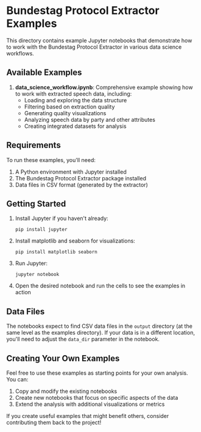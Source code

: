 # Bundestag Protocol Extractor Examples

This directory contains example Jupyter notebooks that demonstrate how to work with the Bundestag Protocol Extractor in various data science workflows.

## Available Examples

1. **data_science_workflow.ipynb**: Comprehensive example showing how to work with extracted speech data, including:
   - Loading and exploring the data structure
   - Filtering based on extraction quality
   - Generating quality visualizations
   - Analyzing speech data by party and other attributes
   - Creating integrated datasets for analysis

## Requirements

To run these examples, you'll need:

1. A Python environment with Jupyter installed
2. The Bundestag Protocol Extractor package installed
3. Data files in CSV format (generated by the extractor)

## Getting Started

1. Install Jupyter if you haven't already:
   ```
   pip install jupyter
   ```

2. Install matplotlib and seaborn for visualizations:
   ```
   pip install matplotlib seaborn
   ```

3. Run Jupyter:
   ```
   jupyter notebook
   ```

4. Open the desired notebook and run the cells to see the examples in action

## Data Files

The notebooks expect to find CSV data files in the `output` directory (at the same level as the examples directory). If your data is in a different location, you'll need to adjust the `data_dir` parameter in the notebook.

## Creating Your Own Examples

Feel free to use these examples as starting points for your own analysis. You can:

1. Copy and modify the existing notebooks
2. Create new notebooks that focus on specific aspects of the data
3. Extend the analysis with additional visualizations or metrics

If you create useful examples that might benefit others, consider contributing them back to the project!
